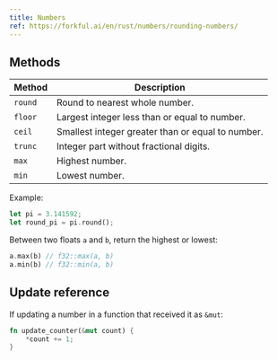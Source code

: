 ```yaml
---
title: Numbers
ref: https://forkful.ai/en/rust/numbers/rounding-numbers/
---
```


## Methods

| Method  | Description                                       |
| ------- | ------------------------------------------------- |
| `round` | Round to nearest whole number.                    |
| `floor` | Largest integer less than or equal to number.     |
| `ceil`  | Smallest integer greater than or equal to number. |
| `trunc` | Integer part without fractional digits.           |
| `max`   | Highest number.                                   |
| `min`   | Lowest number.                                    |

Example:

```rust
let pi = 3.141592;
let round_pi = pi.round();
```

Between two floats `a` and `b`,
return the highest or lowest:

```rust
a.max(b) // f32::max(a, b)
a.min(b) // f32::min(a, b)
```

## Update reference

If updating a number in a function that received it as `&mut`:

```rust
fn update_counter(&mut count) {
    *count += 1;
}
```
